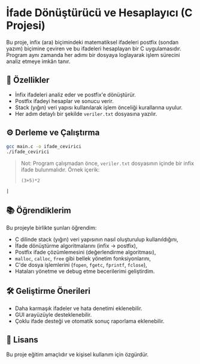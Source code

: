 # İfade Dönüştürücü ve Hesaplayıcı (C Projesi)

Bu proje, infix (ara) biçimindeki matematiksel ifadeleri postfix (sondan yazım) biçimine çeviren ve bu ifadeleri hesaplayan bir C uygulamasıdır. Program aynı zamanda her adımı bir dosyaya loglayarak işlem sürecini analiz etmeye imkân tanır.

## 📌 Özellikler

- İnfix ifadeleri analiz eder ve postfix'e dönüştürür.
- Postfix ifadeyi hesaplar ve sonucu verir.
- Stack (yığın) veri yapısı kullanılarak işlem önceliği kurallarına uyulur.
- Her adım detaylı bir şekilde `veriler.txt` dosyasına yazılır.

## ⚙️ Derleme ve Çalıştırma

```bash
gcc main.c -o ifade_cevirici
./ifade_cevirici
```

> Not: Program çalışmadan önce, `veriler.txt` dosyasının içinde bir infix ifade bulunmalıdır. Örnek içerik:
>
> ```
> (3+5)*2
> ```
    |

## 📚 Öğrendiklerim

Bu projeyle birlikte şunları öğrendim:

- C dilinde stack (yığın) veri yapısının nasıl oluşturulup kullanıldığını,
- İfade dönüştürme algoritmalarını (infix → postfix),
- Postfix ifade çözümlemesini (değerlendirme algoritması),
- `malloc`, `calloc`, `free` gibi bellek yönetim fonksiyonlarını,
- C'de dosya işlemlerini (`fopen`, `fgetc`, `fprintf`, `fclose`),
- Hataları yönetme ve debug etme becerilerimi geliştirdim.

## 🛠️ Geliştirme Önerileri

- Daha karmaşık ifadeler ve hata denetimi eklenebilir.
- GUI arayüzüyle desteklenebilir.
- Çoklu ifade desteği ve otomatik sonuç raporlama eklenebilir.

## 📄 Lisans

Bu proje eğitim amaçlıdır ve kişisel kullanım için özgürdür.